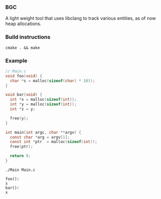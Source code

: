 ### BGC
A light weight tool that uses libclang to track various entities, as of now heap allocations.

### Build instructions
`cmake . && make`

### Example
```c
// Main.c
void foo(void) {
  char *s = malloc(sizeof(char) * 10));
}

void bar(void) {
  int *x = malloc(sizeof(int));
  int *y = malloc(sizeof(int));
  int *z = y;

  free(y);
}

int main(int argc, char **argv) {
  const char *arg = argv[1];
  const int *ptr  = malloc(sizeof(int));
  free(ptr);

  return 0;
}

```

`./Main Main.c`
```
foo(): 
s
bar(): 
x

```
